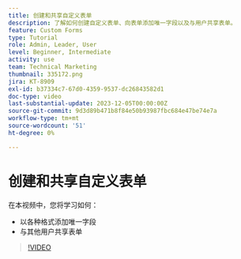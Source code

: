 ```yaml
---
title: 创建和共享自定义表单
description: 了解如何创建自定义表单、向表单添加唯一字段以及与用户共享表单。
feature: Custom Forms
type: Tutorial
role: Admin, Leader, User
level: Beginner, Intermediate
activity: use
team: Technical Marketing
thumbnail: 335172.png
jira: KT-8909
exl-id: b37334c7-67d0-4359-9537-dc26843582d1
doc-type: video
last-substantial-update: 2023-12-05T00:00:00Z
source-git-commit: 9d3d89b471b8f84e50b93987fbc684e47be74e7a
workflow-type: tm+mt
source-wordcount: '51'
ht-degree: 0%

---
```


# 创建和共享自定义表单

在本视频中，您将学习如何：

* 以各种格式添加唯一字段
* 与其他用户共享表单

>[!VIDEO](https://video.tv.adobe.com/v/335172/?quality=12&learn=on)

